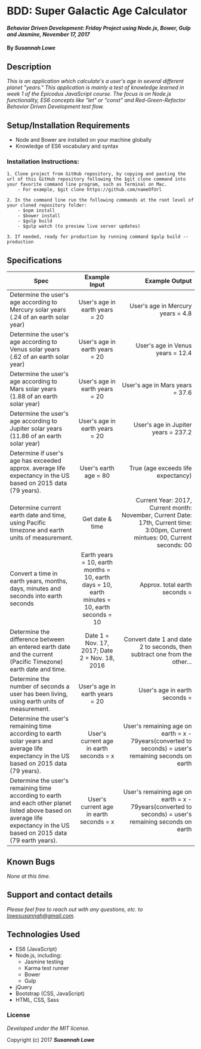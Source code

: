 # BDD: Super Galactic Age Calculator

#### _Behavior Driven Development: Friday Project using Node.js, Bower, Gulp and Jasmine, November 17, 2017_


#### By _**Susannah Lowe**_

## Description

_This is an application which calculate's a user's age in several different planet "years." This application is mainly a test of knowledge learned in week 1 of the Epicodus JavaScript course. The focus is on Node.js functionality, ES6 concepts like "let" or "const" and Red-Green-Refactor Behavior Driven Development test flow._


## Setup/Installation Requirements
   * Node and Bower are installed on your machine globally
   * Knowledge of ES6 vocabulary and syntax

  ### Installation Instructions:
    1. Clone project from GitHub repository, by copying and pasting the url of this GitHub repository following the $git clone command into your favorite command line program, such as Terminal on Mac.  
        - For example, $git clone https://github.com/nameOfUrl

    2. In the command line run the following commands at the root level of your cloned repository folder:
        - $npm install
        - $bower install
        - $gulp build
        - $gulp watch (to preview live server updates)

    3. If needed, ready for production by running command $gulp build --production


## Specifications

| Spec        | Example Input           | Example Output  |
| ------------- |:-------------:| -----:|
| Determine the user's age according to Mercury solar years (.24 of an earth solar year)      | User's age in earth years = 20      |   User's age in Mercury years = 4.8  |
| Determine the user's age according to Venus solar years (.62 of an earth solar year)      | User's age in earth years = 20      |   User's age in Venus years = 12.4  |
| Determine the user's age according to Mars solar years (1.88 of an earth solar year)      | User's age in earth years = 20      |   User's age in Mars years = 37.6  |
| Determine the user's age according to Jupiter solar years (11.86 of an earth solar year)      | User's age in earth years = 20      |   User's age in Jupiter years = 237.2 |
| Determine if user's age has exceeded approx. average life expectancy in the US based on 2015 data (79 years).      | User's earth age = 80 | True (age exceeds life expectancy) |
| Determine current earth date and time, using Pacific timezone and earth units of measurement.      | Get date & time | Current Year: 2017, Current month: November, Current Date: 17th, Current time: 3:00pm, Current mintues: 00, Current seconds: 00 |
| Convert a time in earth years, months, days, minutes and seconds into earth seconds | Earth years = 10, earth months = 10, earth days = 10, earth minutes = 10, earth seconds = 10 | Approx. total earth seconds =
| Determine the difference between an entered earth date and the current (Pacific Timezone) earth date and time.    | Date 1 = Nov. 17, 2017; Date 2 = Nov. 18, 2016     |   Convert date 1 and date 2 to seconds, then subtract one from the other...   |
| Determine the number of seconds a user has been living, using earth units of measurement. | User's age in earth years = 20     |    User's age in earth seconds =  |
| Determine the user's remaining time according to earth solar years and average life expectancy in the US based on 2015 data (79 years).     | User's current age in earth seconds = x   |   User's remaining age on earth  = x - 79years(converted to seconds) = user's remaining seconds on earth  |
| Determine the user's remaining time according to earth and each other planet listed above based on average life expectancy in the US based on 2015 data (79 earth years).     | User's current age in earth seconds = x   |   User's remaining age on earth  = x - 79years(converted to seconds) = user's remaining seconds on earth  |


## Known Bugs

_None at this time._


## Support and contact details

_Please feel free to reach out with any questions, etc. to lowesusannah@gmail.com._


## Technologies Used

* ES6 (JavaScript)
* Node.js, including:
  - Jasmine testing
  - Karma test runner
  - Bower
  - Gulp
* jQuery
* Bootstrap (CSS, JavaScript)
* HTML, CSS, Sass


### License

*Developed under the MIT license.*

Copyright (c) 2017 **_Susannah Lowe_**
